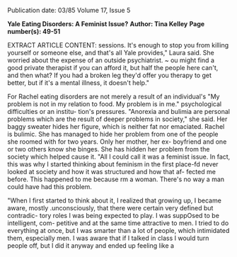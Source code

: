 Publication date: 03/85
Volume 17, Issue 5

**Yale Eating Disorders: A Feminist Issue?**
**Author: Tina Kelley**
**Page number(s): 49-51**

EXTRACT ARTICLE CONTENT:
sessions. It's enough to stop you from 
killing yourself or someone else, and 
that's all Yale provides," Laura said. 
She worried about the expense of an 
outside psychiatrist. ~ 
ou might find a 
good private therapist if you can afford 
it, but half the people here can't, and 
then what? If you had a broken leg 
they'd offer you therapy to get better, 
but if it's a mental illness, it doesn't 
help." 

For Rachel eating disorders are not 
merely a 
result of an individual's 
"My problem is not in 
my relation to food. 
My problem is in me." 
psychological difficulties or an institu-
tion's pressures. "Anorexia and bulimia 
are personal problems which are the 
result of deeper problems in society," 
she said. Her baggy sweater hides her 
figure, 
which 
is 
neither fat nor 
emaciated. Rachel is bulimic. She has 
managed to hide her problem from one 
of the people she roomed with for two 
years. 
Only her mother, her ex-
boyfriend and one or two others know 
she binges. She has hidden her problem 
from the society which helped cause it. 
"All I could call it was a feminist 
issue. In fact, this was why I started 
thinking about feminism in the first 
place-fd never looked at society and 
how it was structured and how that af-
fected me before. This happened to me 
because rm a woman. There's no way a 
man could have had this problem. 

"When I first started to think about it, 
I realized that growing up, I became 
aware, mostly .unconsciously, that there 
were certain very defined but contradic-
tory roles I was being expected to play. 
I was suppOsed to be intelligent, com-
petitive and at the same time attractive 
to men. I tried to do everything at once, 
but I was smarter than a lot of people, 
which intimidated 
them, 
especially 
men. I was aware that if I talked in 
class I would turn people off, but I did 
it anyway and ended up feeling like a